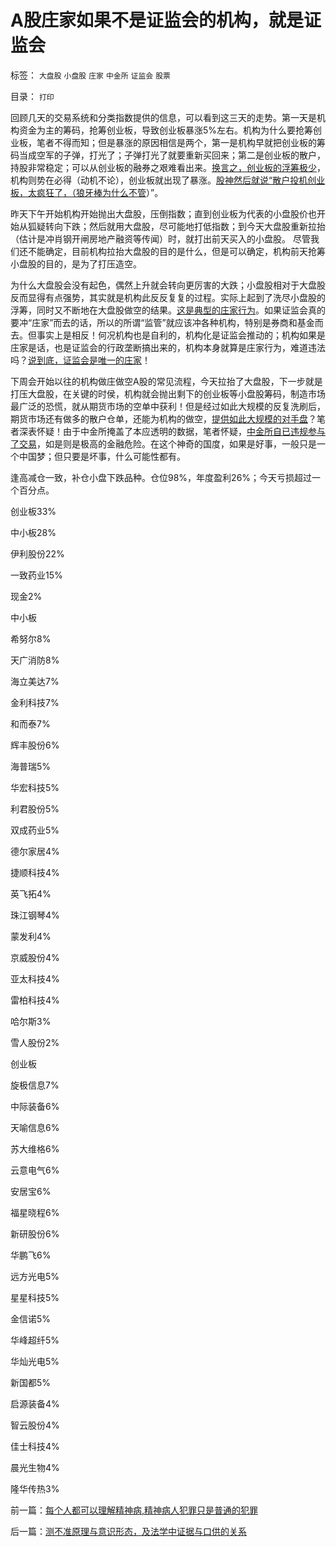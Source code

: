 # A股庄家如果不是证监会的机构，就是证监会

标签： `大盘股` `小盘股` `庄家` `中金所` `证监会` `股票` 

目录： `打印`

回顾几天的交易系统和分类指数提供的信息，可以看到这三天的走势。第一天是机构资金为主的筹码，抢筹创业板，导致创业板暴涨5%左右。机构为什么要抢筹创业板，笔者不得而知；但是暴涨的原因相信是两个，第一是机构早就把创业板的筹码当成空军的子弹，打光了；子弹打光了就要重新买回来；第二是创业板的散户，持股非常稳定；可以从创业板的融券之艰难看出来。[换言之，创业板的浮筹极少](../../../2012/10/31/“散户不给国企大盘抬轿”就“杀无赦”.md)，机构则势在必得（动机不论），创业板就出现了暴涨。[股神然后就说“散户投机创业板，太疯狂了，（狼牙棒为什么不管](../../../2013/6/25/做人当如徐小明，诸股神如豚犬矣.md)）”。

昨天下午开始机构开始抛出大盘股，压倒指数；直到创业板为代表的小盘股价也开始从狐疑转向下跌；然后就用大盘股，尽可能地打低指数；到今天大盘股重新拉抬（估计是冲肖钢开闸房地产融资等传闻）时，就打出前天买入的小盘股。
尽管我们还不能确定，目前机构拉抬大盘股的目的是什么，但是可以确定，机构前天抢筹小盘股的目的，是为了打压造空。

为什么大盘股会没有起色，偶然上升就会转向更厉害的大跌；小盘股相对于大盘股反而显得有点强势，其实就是机构此反反复复的过程。实际上起到了洗尽小盘股的浮筹，同时又不断地在大盘股做空的结果。[这是典型的庄家行为](../../../2013/6/26/庄家是熊市的镇静剂，暴跌的救心丹，熊牛过渡的媒人.md)。如果证监会真的要冲“庄家”而去的话，所以的所谓“监管”就应该冲各种机构，特别是券商和基金而去。但事实上是相反！何况机构也是自利的，机构化是证监会推动的；机构如果是庄家是话，也是证监会的行政垄断搞出来的，机构本身就算是庄家行为，难道违法吗？[说到底，证监会是唯一的庄家](../../../2007/8/30/谁是中国股市最大的庄家.md)！



下周会开始以往的机构做庄做空A股的常见流程，今天拉抬了大盘股，下一步就是打压大盘股，在关键的时侯，机构就会抛出剩下的创业板等小盘股筹码，制造市场最广泛的恐慌，就从期货市场的空单中获利！但是经过如此大规模的反复洗刷后，期货市场还有做多的散户仓单，还能为机构的做空，[提供如此大规模的对手盘](../../../2013/6/24/指数期货的任何规定，不可能单独造成A股的多空动力；.md)？笔者深表怀疑！由于中金所掩盖了本应透明的数据，笔者怀疑，[中金所自已违规参与了交易](../../../2013/6/20/只有行政垄断的机构化，指数期货才能清一色做空；.md)，如是则是极高的金融危险。在这个神奇的国度，如果是好事，一般只是一个中国梦；但只要是坏事，什么可能性都有。

逢高减仓一致，补仓小盘下跌品种。仓位98%，年度盈利26%；今天亏损超过一个百分点。

创业板33%

中小板28%

伊利股份22%

一致药业15%

现金2%

中小板

希努尔8%

天广消防8%

海立美达7%

金利科技7%

和而泰7%

辉丰股份6%

海普瑞5%

华宏科技5%

利君股份5%

双成药业5%

德尔家居4%

捷顺科技4%

英飞拓4%

珠江钢琴4%

蒙发利4%

京威股份4%

亚太科技4%

雷柏科技4%

哈尔斯3%

雪人股份2%

创业板

旋极信息7%

中际装备6%

天喻信息6%

苏大维格6%

云意电气6%

安居宝6%

福星晓程6%

新研股份6%

华鹏飞6%

远方光电5%

星星科技5%

金信诺5%

华峰超纤5%

华灿光电5%

新国都5%

启源装备4%

智云股份4%

佳士科技4%

晨光生物4%

隆华传热3%

前一篇：[每个人都可以理解精神病,精神病人犯罪只是普通的犯罪](../../../2013/6/28/每个人都可以理解精神病,精神病人犯罪只是普通的犯罪.md)

后一篇：[测不准原理与意识形态，及法学中证据与口供的关系](../../../2013/6/29/测不准原理与意识形态，及法学中证据与口供的关系.md)
